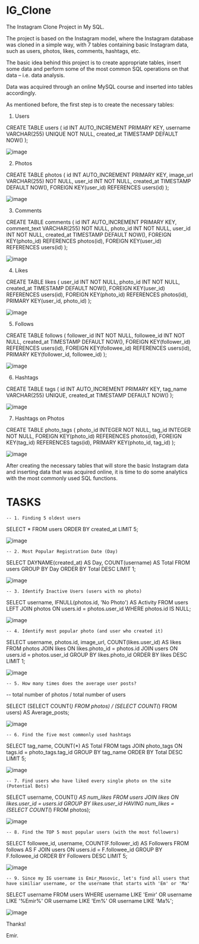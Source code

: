 # IG_Clone

The Instagram Clone Project in My SQL.

The project is based on the Instagram model, where the Instagram database was cloned in a simple way, with 7 tables containing basic Instagram data, such as users, photos, likes, comments, hashtags, etc.

The basic idea behind this project is to create appropriate tables, insert some data and perform some of the most common SQL operations on that data – i.e. data analysis. 

Data was acquired through an online MySQL course and inserted into tables accordingly.

As mentioned before, the first step is to create the necessary tables:

1.	Users

CREATE TABLE users (
    id INT AUTO_INCREMENT PRIMARY KEY,
    username VARCHAR(255) UNIQUE NOT NULL,
    created_at TIMESTAMP DEFAULT NOW()
); 

![image](https://user-images.githubusercontent.com/121452974/209833556-d1370880-4c66-4cc3-95a3-523b286f6339.png)

2. Photos 

CREATE TABLE photos (
    id INT AUTO_INCREMENT PRIMARY KEY,
    image_url VARCHAR(255) NOT NULL,
    user_id INT NOT NULL,
    created_at TIMESTAMP DEFAULT NOW(),
    FOREIGN KEY(user_id) REFERENCES users(id)
);

![image](https://user-images.githubusercontent.com/121452974/209834128-5d46d756-12ab-4107-a54d-95d2bcad9f37.png)

3. Comments

CREATE TABLE comments (
    id INT AUTO_INCREMENT PRIMARY KEY,
    comment_text VARCHAR(255) NOT NULL,
    photo_id INT NOT NULL,
    user_id INT NOT NULL,
    created_at TIMESTAMP DEFAULT NOW(),
    FOREIGN KEY(photo_id) REFERENCES photos(id),
    FOREIGN KEY(user_id) REFERENCES users(id)
);

![image](https://user-images.githubusercontent.com/121452974/209834275-3adc4115-5e2d-46f3-86c5-4c360bf24454.png)

4. Likes

CREATE TABLE likes (
    user_id INT NOT NULL,
    photo_id INT NOT NULL,
    created_at TIMESTAMP DEFAULT NOW(),
    FOREIGN KEY(user_id) REFERENCES users(id),
    FOREIGN KEY(photo_id) REFERENCES photos(id),
    PRIMARY KEY(user_id, photo_id)
);

![image](https://user-images.githubusercontent.com/121452974/209834438-4034832e-655a-4a70-98ed-945d8862e31e.png)

5. Follows

CREATE TABLE follows (
    follower_id INT NOT NULL,
    followee_id INT NOT NULL,
    created_at TIMESTAMP DEFAULT NOW(),
    FOREIGN KEY(follower_id) REFERENCES users(id),
    FOREIGN KEY(followee_id) REFERENCES users(id),
    PRIMARY KEY(follower_id, followee_id)
);

![image](https://user-images.githubusercontent.com/121452974/209834520-ac1bf909-4121-4f3a-ba00-c383405a0959.png)

6. Hashtags

CREATE TABLE tags (
  id INT AUTO_INCREMENT PRIMARY KEY,
  tag_name VARCHAR(255) UNIQUE,
  created_at TIMESTAMP DEFAULT NOW()
);

![image](https://user-images.githubusercontent.com/121452974/209835602-59ae1891-53bd-4f76-a1d8-380fd14aa5f4.png)

7. Hashtags on Photos

CREATE TABLE photo_tags (
    photo_id INTEGER NOT NULL,
    tag_id INTEGER NOT NULL,
    FOREIGN KEY(photo_id) REFERENCES photos(id),
    FOREIGN KEY(tag_id) REFERENCES tags(id),
    PRIMARY KEY(photo_id, tag_id)
);

![image](https://user-images.githubusercontent.com/121452974/209835857-4fab5d45-f214-4c84-8d5f-7c3bf58518c2.png)



After creating the necessary tables that will store the basic Instagram data and inserting data that was acquired online, it is time to do some analytics with the most commonly used SQL functions.



# TASKS


    -- 1. Finding 5 oldest users

SELECT * FROM users
     ORDER BY created_at
     LIMIT 5;

![image](https://user-images.githubusercontent.com/121452974/209992396-fed781e7-053c-4a1b-bfd0-aecd29787173.png)




    -- 2. Most Popular Registration Date (Day)

SELECT 
    DAYNAME(created_at) AS Day, COUNT(username) AS Total
FROM
    users
GROUP BY Day
ORDER BY Total DESC
LIMIT 1;

![image](https://user-images.githubusercontent.com/121452974/209992455-8ff89b70-c70c-4ca9-b024-0350827b55ac.png)




    -- 3. Identify Inactive Users (users with no photo)

SELECT 
    username, IFNULL(photos.id, 'No Photo') AS Activity
FROM
    users
        LEFT JOIN
    photos ON users.id = photos.user_id
WHERE
    photos.id IS NULL;
    
![image](https://user-images.githubusercontent.com/121452974/209992770-8dda8a91-8ed0-418b-80c0-00bb5cbccd1b.png)




    -- 4. Identify most popular photo (and user who created it)

SELECT 
    username,
    photos.id,
    image_url,
    COUNT(likes.user_id) AS likes
FROM
    photos
        JOIN
    likes ON likes.photo_id = photos.id
        JOIN
    users ON users.id = photos.user_id
GROUP BY likes.photo_id
ORDER BY likes DESC
LIMIT 1;

![image](https://user-images.githubusercontent.com/121452974/209992830-fca90ddc-870a-4dc5-8f21-ea85c9495eb0.png)




    -- 5. How many times does the average user posts?

-- total number of photos / total number of users

SELECT 
      (SELECT COUNT(*) FROM photos) / (SELECT COUNT(*) FROM users) AS Average_posts;
      
      
![image](https://user-images.githubusercontent.com/121452974/209992958-8a911419-abe4-4487-baaa-35e16316582c.png)




    -- 6. Find the five most commonly used hashtags

SELECT 
    tag_name, COUNT(*) AS Total
FROM
    tags
        JOIN
    photo_tags ON tags.id = photo_tags.tag_id
GROUP BY tag_name
ORDER BY Total DESC
LIMIT 5;

![image](https://user-images.githubusercontent.com/121452974/209993072-f81e3165-8f8d-4c16-a4f3-0bab57ffebb6.png)




    -- 7. Find users who have liked every single photo on the site (Potential Bots)
 
SELECT 
    username, COUNT(*) AS num_likes
FROM
    users
        JOIN
    likes ON likes.user_id = users.id
GROUP BY likes.user_id
HAVING num_likes = (SELECT 
        COUNT(*)
    FROM
        photos);
        
![image](https://user-images.githubusercontent.com/121452974/209993374-78e39231-6515-4579-b1e1-84e597656522.png)




    -- 8. Find the TOP 5 most popular users (with the most followers)

SELECT 
    followee_id, username, COUNT(F.follower_id) AS Followers
FROM
    follows AS F
        JOIN
    users ON users.id = F.followee_id
GROUP BY F.followee_id
ORDER BY Followers DESC
LIMIT 5;


![image](https://user-images.githubusercontent.com/121452974/209993433-e04d3616-5628-48ad-a449-8450b66d9b6d.png)




    -- 9. Since my IG username is Emir_Masovic, let's find all users that have similiar username, or the username that starts with 'Em' or 'Ma'

SELECT 
    username
FROM
    users
WHERE
    username LIKE 'Emir'
        OR username LIKE '%Emir%'
        OR username LIKE 'Em%'
        OR username LIKE 'Ma%';

![image](https://user-images.githubusercontent.com/121452974/209993498-bd647b8a-0dc7-4f5c-8470-bc70b094163f.png)





Thanks!

Emir.






























